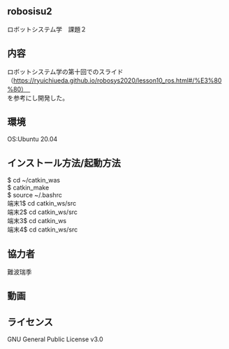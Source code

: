 ## robosisu2
ロボットシステム学　課題２

## 内容
ロボットシステム学の第十回でのスライド（https://ryuichiueda.github.io/robosys2020/lesson10_ros.html#/%E3%80%80）　<br>を参考にし開発した。


## 環境
OS:Ubuntu 20.04

## インストール方法/起動方法
$ cd ~/catkin_was<br>
$ catkin_make<br>
$ source ~/.bashrc<br>
端末1$ cd catkin_ws/src<br>
端末2$ cd catkin_ws/src<br>
端末3$ cd catkin_ws<br>
端末4$ cd catkin_ws/src

## 協力者
難波瑞季

## 動画

## ライセンス
GNU General Public License v3.0


